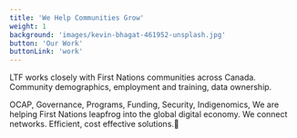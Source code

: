```yaml
---
title: 'We Help Communities Grow'
weight: 1
background: 'images/kevin-bhagat-461952-unsplash.jpg'
button: 'Our Work'
buttonLink: 'work'
---
```


LTF works closely with First Nations communities across Canada.
Community demographics, employment and training, data ownership.

OCAP, Governance, Programs, Funding, Security, Indigenomics, 
We are helping First Nations leapfrog into the global digital economy.
We connect networks. Efficient, cost effective solutions.

